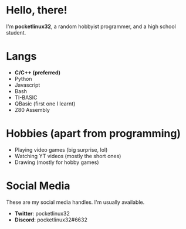 # Hello, there!
I'm **pocketlinux32**, a random hobbyist programmer, and a high school student.

# Langs

- **C/C++ (preferred)**
- Python
- Javascript
- Bash
- TI-BASIC
- QBasic (first one I learnt)
- Z80 Assembly

# Hobbies (apart from programming)

- Playing video games (big surprise, lol)
- Watching YT videos (mostly the short ones)
- Drawing (mostly for hobby games)

# Social Media
These are my social media handles. I'm usually available.
- **Twitter**: pocketlinux32
- **Discord**: pocketlinux32#6632
